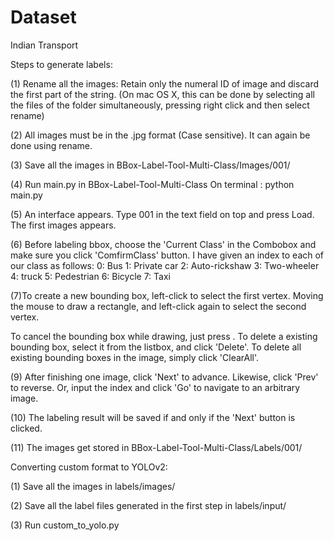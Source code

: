 # Dataset
Indian Transport


Steps to generate labels:


(1) Rename all the images: Retain only the numeral ID of image and discard the first part of the string.
(On mac OS X, this can be done by selecting all the files of the folder simultaneously, pressing right click and then select rename)

(2) All images must be in the .jpg format (Case sensitive). It can again be done using rename.

(3) Save all the images in BBox-Label-Tool-Multi-Class/Images/001/

(4) Run main.py in BBox-Label-Tool-Multi-Class 
    On terminal : python main.py

(5) An interface appears. Type 001 in the text field on top and press Load. The first images appears.

(6) Before labeling bbox, choose the 'Current Class' in the Combobox and make sure you click 'ComfirmClass' button. I have given an index to each of our class as follows:
0: Bus
1: Private car
2: Auto-rickshaw
3: Two-wheeler
4: truck
5: Pedestrian
6: Bicycle
7: Taxi

(7)To create a new bounding box, left-click to select the first vertex. Moving the mouse to draw a rectangle, and left-click again to select the second vertex.

To cancel the bounding box while drawing, just press .
To delete a existing bounding box, select it from the listbox, and click 'Delete'.
To delete all existing bounding boxes in the image, simply click 'ClearAll'.

(9) After finishing one image, click 'Next' to advance. Likewise, click 'Prev' to reverse. Or, input the index and click 'Go' to navigate to an arbitrary image.

(10) The labeling result will be saved if and only if the 'Next' button is clicked.

(11) The images get stored in BBox-Label-Tool-Multi-Class/Labels/001/





Converting custom format to YOLOv2:

(1) Save all the images in labels/images/

(2) Save all the label files generated in the first step in labels/input/

(3) Run custom_to_yolo.py

